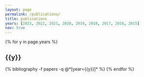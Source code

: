 ```yaml
---
layout: page
permalink: /publications/
title: publications
years: [2023, 2022, 2021, 2020, 2019, 2018, 2017, 2016, 2015]
nav: true
---
```


<div class="publications">

{% for y in page.years %}
  <h2 class="year"><strong>{{y}}</strong></h2>
  {% bibliography -f papers -q @*[year={{y}}]* %}
{% endfor %}

</div>
